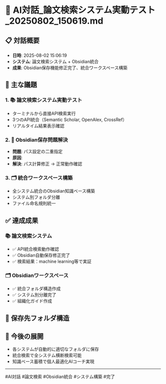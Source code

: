 # 🤖 AI対話_論文検索システム実動テスト_20250802_150619.md

## 📋 対話概要
- **日時**: 2025-08-02 15:06:19
- **システム**: 論文検索システム + Obsidian統合
- **成果**: Obsidian保存機能修正完了、統合ワークスペース構築

## 🎯 主な議題

### 1. 📚 論文検索システム実動テスト
- ターミナルから直接API検索実行
- 3つのAPI統合（Semantic Scholar, OpenAlex, CrossRef）
- リアルタイム結果表示確認

### 2. 🔧 Obsidian保存問題解決
- **問題**: パス設定の二重指定
- **原因**: 
- **解決**: パス計算修正 → 正常動作確認

### 3. 🗂️ 統合ワークスペース構築
- 全システム統合のObsidian知識ベース構築
- システム別フォルダ分離
- ファイル命名規則統一

## ✅ 達成成果

### 📚 論文検索システム
- ✅ API統合検索動作確認
- ✅ Obsidian自動保存修正完了
- ✅ 検索結果：machine learning等で実証

### 🗂️ Obsidianワークスペース
- ✅ 統合フォルダ構造作成
- ✅ システム別分離完了
- ✅ 組織化ガイド作成

## 📁 保存先フォルダ構造


## 🎊 今後の展開
- 各システムが自動的に適切なフォルダに保存
- 統合検索で全システム横断検索可能
- 知識ベース蓄積で個人最適化AIコーチ実現

---
#AI対話 #論文検索 #Obsidian統合 #システム構築 #完了
